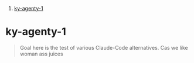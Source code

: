 1. [ky-agenty-1](#ky-agenty-1)

# ky-agenty-1

> Goal here is the test of various Claude-Code alternatives. Cas we like woman ass juices
